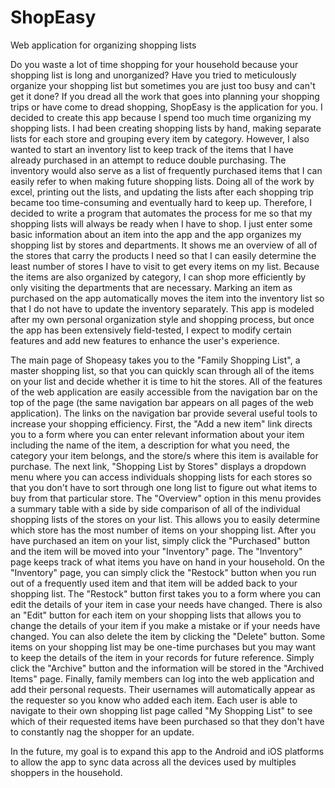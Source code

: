 # ShopEasy
Web application for organizing shopping lists

Do you waste a lot of time shopping for your household because your shopping list is long and unorganized? Have you tried to meticulously organize your shopping list but sometimes you are just too busy and can't get it done?  If you dread all the work that goes into planning your shopping trips or have come to dread shopping, ShopEasy is the application for you. I decided to create this app because I spend too much time organizing my shopping lists.  I had been creating shopping lists by hand, making separate lists for each store and grouping every item by category. However, I also wanted to start an inventory list to keep track of the items that I have already purchased in an attempt to reduce double purchasing.  The inventory would also serve as a list of frequently purchased items that I can easily refer to when making future shopping lists.  Doing all of the work by excel, printing out the lists, and updating the lists after each shopping trip became too time-consuming and eventually hard to keep up. Therefore, I decided to write a program that automates the process for me so that my shopping lists will always be ready when I have to shop.  I just enter some basic information about an item into the app and the app organizes my shopping list by stores and departments. It shows me an overview of all of the stores that carry the products I need so that I can easily determine the least number of stores I have to visit to get every items on my list.  Because the items are also organized by category, I can shop more efficiently by only visiting the departments that are necessary. Marking an item as purchased on the app automatically moves the item into the inventory list so that I do not have to update the inventory separately.  This app is modeled after my own personal organization style and shopping process, but once the app has been extensively field-tested, I expect to modify certain features and add new features to enhance the user's experience.    

The main page of Shopeasy takes you to the "Family Shopping List", a master shopping list, so that you can quickly scan through all of the items on your list and decide whether it is time to hit the stores.  All of the features of the web application are easily accessible from the navigation bar on the top of the page (the same navigation bar appears on all pages of the web application).  The links on the navigation bar provide several useful tools to increase your shopping efficiency.  First, the "Add a new item" link directs you to a form where you can enter relevant information about your item including the name of the item, a description for what you need, the category your item belongs, and the store/s where this item is available for purchase.  The next link, "Shopping List by Stores" displays a dropdown menu where you can access individuals shopping lists for each stores so that you don't have to sort through one long list to figure out what items to buy from that particular store.  The "Overview" option in this menu provides a summary table with a side by side comparison of all of the individual shopping lists of the stores on your list.  This allows you to easily determine which store has the most number of items on your shopping list.  After you have purchased an item on your list, simply click the "Purchased" button and the item will be moved into your "Inventory" page.  The "Inventory" page keeps track of what items you have on hand in your household.  On the "Inventory" page, you can simply click the "Restock" button when you run out of a frequently used item and that item will be added back to your shopping list.  The "Restock" button first takes you to a form where you can edit the details of your item in case your needs have changed.  There is also an "Edit" button for each item on your shopping lists that allows you to change the details of your item if you make a mistake or if your needs have changed. You can also delete the item by clicking the "Delete" button.  Some items on your shopping list may be one-time purchases but you may want to keep the details of the item in your records for future reference. Simply click the "Archive" button and the information will be stored in the "Archived Items" page.  Finally,  family members can log into the web application and add their personal requests.  Their usernames will automatically appear as the requester so you know who added each item.  Each user is able to navigate to their own shopping list page called "My Shopping List" to see which of their requested items have been purchased so that they don't have to constantly nag the shopper for an update. 

In the future, my goal is to expand this app to the Android and iOS platforms to allow the app to sync data across all the devices used by multiples shoppers in the household.  
